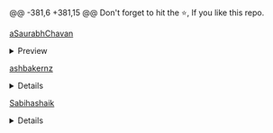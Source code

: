 @@ -381,6 +381,15 @@ Don't forget to hit the :star:, If you like this repo.

</details>

[aSaurabhChavan](https://github.com/100rabhcsmc)

<details>
<summary>Preview  </summary>

[100rabhcsmc](100rabhcsmc.md":include")

</details>

[ashbakernz](https://github.com/ashbakernz)

<details>
@@ -433,7 +442,7 @@ Don't forget to hit the :star:, If you like this repo.
<details>
<summary>Preview  </summary>

[Bouaskaoun](Bouaskaoun.md ':include')
[Bouaskaoun](Bouaskaoun.md ":include")

</details>

@@ -1019,7 +1028,7 @@ Don't forget to hit the :star:, If you like this repo.
<details>
<summary>Preview  </summary>

[hashfx](hashfx.md ':include')
[hashfx](hashfx.md ":include")

</details>

@@ -1544,7 +1553,7 @@ Don't forget to hit the :star:, If you like this repo.
<details>
<summary>Preview  </summary>

[mahmoudmiehob](mahmoudmiehob.md ':include')
[mahmoudmiehob](mahmoudmiehob.md ":include")

</details>

@@ -1982,7 +1991,7 @@ Don't forget to hit the :star:, If you like this repo.
<details>
<summary>Preview  </summary>

[phuocantd](phuocantd.md ':include')
[phuocantd](phuocantd.md ":include")

</details>

@@ -2206,7 +2215,6 @@ Don't forget to hit the :star:, If you like this repo.

</details>


[Sabihashaik](https://github.com/Sabihashaik)

<details>
